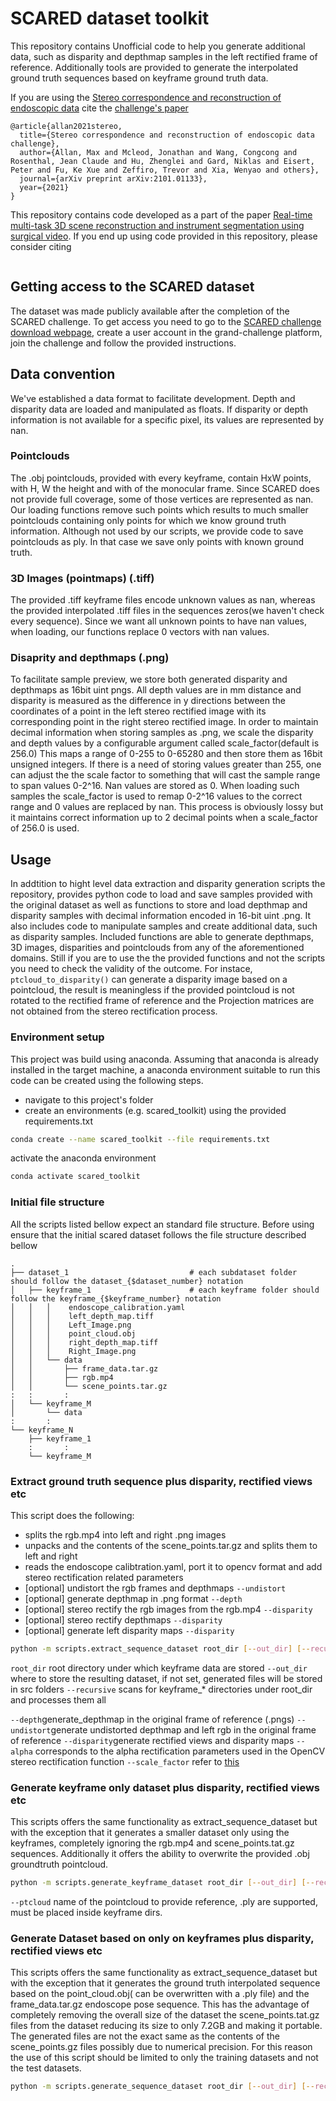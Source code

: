 # SCARED dataset toolkit

This repository contains Unofficial code to help you generate additional data,
such as disparity and depthmap samples in the left rectified frame of reference.
Additionally tools are provided to generate the interpolated ground truth
sequences based on keyframe ground truth data.

If you are using the [Stereo correspondence and reconstruction of endoscopic data](https://endovissub2019-scared.grand-challenge.org/Home/)
cite the [challenge's paper](https://arxiv.org/abs/2101.01133)

```cite
@article{allan2021stereo,
  title={Stereo correspondence and reconstruction of endoscopic data challenge},
  author={Allan, Max and Mcleod, Jonathan and Wang, Congcong and Rosenthal, Jean Claude and Hu, Zhenglei and Gard, Niklas and Eisert, Peter and Fu, Ke Xue and Zeffiro, Trevor and Xia, Wenyao and others},
  journal={arXiv preprint arXiv:2101.01133},
  year={2021}
}
```

This repository contains code developed as a part of the paper [Real-time multi-task 3D scene reconstruction and instrument segmentation using surgical video]().
If you end up using code provided in this repository, please consider citing

```cite

```

## Getting access to the SCARED dataset

The dataset was made publicly available after the completion of the SCARED challenge.
To get access you need to go to the [SCARED challenge download webpage](https://endovissub2019-scared.grand-challenge.org/Downloads/),
create a user account in the grand-challenge platform, join the challenge and follow the provided instructions.

## Data convention

We've established a data format to facilitate development. Depth and disparity
data are loaded and manipulated as floats. If disparity or depth information is
not available for a specific pixel, its values are represented by nan.

### Pointclouds

The .obj pointclouds, provided with every keyframe, contain HxW points,
with H, W the height and with of the monocular frame. Since SCARED does not
provide full coverage, some of those vertices are represented as nan. Our
loading functions remove such points which results to much smaller pointclouds
containing only points for which we know ground truth information. Although
not used by our scripts, we provide code to save pointclouds as ply. In that
case we save only points with known ground truth.

### 3D Images (pointmaps) (.tiff)

The provided .tiff keyframe files encode unknown values as nan, whereas the provided
interpolated .tiff files in the sequences zeros(we haven't check every sequence).
Since we want all unknown points to have nan values, when loading, our functions
replace 0 vectors with nan values.

### Disaprity and depthmaps (.png)

To facilitate sample preview, we store both generated disparity and depthmaps
as 16bit uint pngs. All depth values are in mm distance and disparity is measured
as the difference in y directions between the coordinates of a point in the left
stereo rectified image with its corresponding point in the right stereo rectified image. In order to maintain
decimal information when storing samples as .png, we scale the disparity and
depth values by a configurable argument called scale_factor(default is 256.0)
This maps a range of 0-255 to 0-65280 and then store them as 16bit
unsigned integers. If there is a need of storing values greater than 255, one
can adjust the the scale factor to something that will cast the sample range
to span values 0-2^16. Nan values are stored as 0. When loading such samples the
scale_factor is used to remap 0-2^16 values to the correct range and 0 values
are replaced by nan. This process is obviously lossy but it maintains correct
information up to 2 decimal points when a scale_factor of 256.0 is used.

## Usage

In addtition to hight level data extraction and disparity generation scripts
the repository, provides python code to load and save samples provided with
the original dataset as well as functions to store and load depthmap and
disparity samples with decimal information encoded in 16-bit uint .png.
It also includes code to manipulate samples and create additional data,
such as disparity samples. Included functions are able to generate depthmaps,
3D images, disparities and pointclouds from any of the aforementioned domains.
Still if you are to use the the provided functions and not the scripts you need
to check the validity of the outcome. For instace, `ptcloud_to_disparity()` can
generate a disparity image based on a pointcloud, the result is meaningless if
the provided pointcloud is not rotated to the rectified frame of reference and
the Projection matrices are not obtained from the stereo rectification process.

### Environment setup

This project was build using anaconda. Assuming that anaconda is already installed
in the target machine, a anaconda environment suitable to run this code can be
created using the following steps.

- navigate to this project's folder
- create an environments (e.g. scared_toolkit) using the provided requirements.txt

```bash
conda create --name scared_toolkit --file requirements.txt
```

activate the anaconda environment

```bash
conda activate scared_toolkit
```

### Initial file structure

All the scripts listed bellow expect an standard file structure. Before using
ensure that the initial scared dataset follows the file structure described bellow

```tree
.
├── dataset_1                           # each subdataset folder should follow the dataset_{$dataset_number} notation
│   ├── keyframe_1                      # each keyframe folder should follow the keyframe_{$keyframe_number} notation
│   │   │    endoscope_calibration.yaml
│   │   │    left_depth_map.tiff
│   │   │    Left_Image.png
│   │   │    point_cloud.obj
│   │   │    right_depth_map.tiff
│   │   │    Right_Image.png
│   │   └── data
│   │       ├── frame_data.tar.gz
│   │       ├── rgb.mp4
│   │       └── scene_points.tar.gz
:   :       :
│   └── keyframe_M
│       └── data
:       :
└── keyframe_N
    ├── keyframe_1
    :       :         
    └── keyframe_M
```

### Extract ground truth sequence plus disparity, rectified views etc

This script does the following:

- splits the rgb.mp4 into left and right .png images
- unpacks and the contents of the scene_points.tar.gz and splits them to left and right
- reads the endoscope calibtration.yaml, port it to opencv format and add stereo rectification related parameters
- [optional] undistort the rgb frames and depthmaps `--undistort`
- [optional] generate depthmap in .png format `--depth`
- [optional] stereo rectify the rgb images from the rgb.mp4 `--disparity`
- [optional] stereo rectify depthmaps  `--disparity`
- [optional] generate left disparity maps `--disparity`

```bash
python -m scripts.extract_sequence_dataset root_dir [--out_dir] [--recursive] [--depth] [--undistort] [--disparity] [--alpha] [--scale_factor]
```

`root_dir` root directory under which keyframe data are stored
`--out_dir` where to store the resulting dataset, if not set, generated files will be stored in src folders
`--recursive` scans for keyframe_* directories under root_dir and processes them all

`--depth`generate_depthmap in the original frame of reference (.pngs)
`--undistort`generate undistorted depthmap and left rgb in the original frame of reference
`--disparity`generate rectified views and disparity maps
`--alpha` corresponds to the alpha rectification parameters used in the OpenCV stereo rectification function
`--scale_factor` refer to [this](#disaprity-and-depthmaps-(.png))

### Generate keyframe only dataset plus disparity, rectified views etc

This scripts offers the same functionality as extract_sequence_dataset but with
the exception that it generates a smaller dataset only using the keyframes, completely
ignoring the rgb.mp4 and scene_points.tat.gz sequences. Additionally it offers the
ability to overwrite the provided .obj groundtruth pointcloud.

```bash
python -m scripts.generate_keyframe_dataset root_dir [--out_dir] [--recursive] [--depth] [--undistort] [--disparity] [--pt_cloud] [--alpha] [--scale_factor]
```

`--ptcloud` name of the pointcloud to provide reference, .ply are supported, must be placed inside keyframe dirs.

### Generate Dataset based on only on keyframes plus disparity, rectified views etc

This scripts offers the same functionality as extract_sequence_dataset but with
the exception that it generates the ground truth interpolated sequence
based on the point_cloud.obj( can be overwritten with a .ply file) and the frame_data.tar.gz
endoscope pose sequence. This has the advantage of completely removing the overall size of the
dataset the scene_points.tat.gz files from the dataset reducing its size to only 7.2GB
and making it portable. The generated files are not the exact same  as the contents of
the scene_points.gz files possibly due to numerical precision. For this reason the use
of this script should be limited to only the training datasets and not the test datasets.

```bash
python -m scripts.generate_sequence_dataset root_dir [--out_dir] [--recursive] [--depth] [--undistort] [--disparity] [--pt_cloud] [--alpha] [--scale_factor]
```
